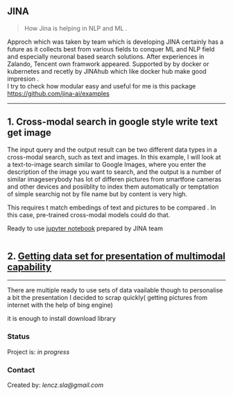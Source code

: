 ## JINA 
> <p>How Jina is helping in NLP and ML .<br>
Approch which was taken by team which is developing JINA certainly has 
a future as it collects best from various fields to conquer ML and NLP field and especially neuronal based search solutions.
 After experiences in Zalando, Tencent own framwork appeared.
Supported by  by docker or kubernetes and recetly by JINAhub which like docker hub make good impresion . <br>
I try to check how modular easy and useful for me is this package
https://github.com/jina-ai/examples




 ---

 
 




## 1.  Cross-modal search in google style write text get image

The input query and the output result can be two different data types in a cross-modal search, such as text and images. In this example, I  will look at a text-to-image search similar to Google Images, where you enter the description of the image you want to search, and the output is a number of similar imageserybody has lot of differen pictures from smartfone cameras and other devices and posiiblity to index them automatically or temptation of simple searchig not by file name but by content is very high.

This requires  t match embedings of text and pictures to be compared . In this case, pre-trained cross-modal models could do that.

Ready to use [jupyter notebook](https://colab.research.google.com/github/jina-ai/tutorial-notebooks/blob/main/Image_Search_via_Text.ipynb)  prepared by JINA team 
```

```
## 2.  [Getting data set for presentation of multimodal capability](https://github.com/len-sla/JINA/blob/main/README_Cornel.md)
---
There are multiple ready to use sets of data vaailable though to personalise a bit the presentation I decided to scrap quickly( getting  pictures from internet with the help of bing engine)

it is enough to install download library
 
### Status
Project is: _in progress_ 





### Contact
Created by: _lencz.sla@gmail.com_

